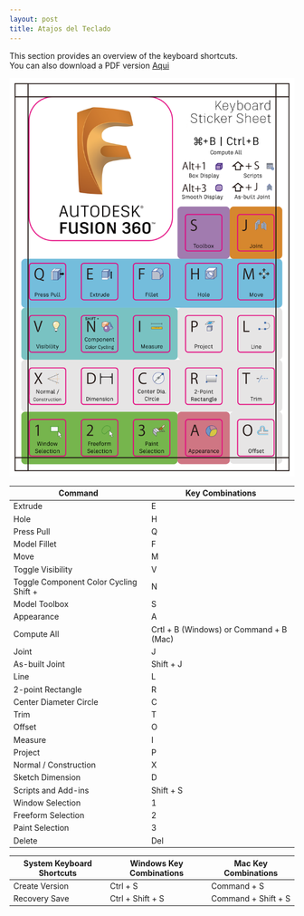 ```yaml
---
layout: post
title: Atajos del Teclado
---
```

This section provides an overview of the keyboard shortcuts.  
You can also download a PDF version [Aqui](https://raw.githubusercontent.com/innovadevs/innovadevs.github.io/master/documentos/shortcuts.pdf)  
  
![Shortcut](https://raw.githubusercontent.com/innovadevs/innovadevs.github.io/master/images/shortcut.png)

Command | Key Combinations
--------|--------
Extrude	  |   E
Hole	|H
Press Pull	|Q
Model Fillet	|F
Move	|M
Toggle Visibility	|V
Toggle Component Color Cycling	Shift + |N
Model Toolbox	|S
Appearance	|A
Compute All	|Crtl + B (Windows) or Command + B (Mac)
Joint	|J
As-built Joint	|Shift + J
Line	|L
2-point Rectangle	|R
Center Diameter Circle	|C
Trim	|T
Offset	|O
Measure	|I
Project	|P
Normal / Construction	|X
Sketch Dimension	|D
Scripts and Add-ins|	Shift + S
Window Selection	|1
Freeform Selection	|2
Paint Selection	|3
Delete	|Del  
  
  
  
System Keyboard Shortcuts	|Windows Key Combinations	|Mac Key Combinations
----------------------------|---------------------------|-------------------------
Create Version	|Ctrl + S	|Command + S
Recovery Save	|Ctrl + Shift + S	|Command + Shift + S